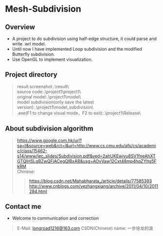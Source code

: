 # Mesh-Subdivision
## Overview
* A project to do subdivision using half-edge structure, it could parse and write .wrl model.  
* Until now I have implemented Loop subdivision and the modified Butterfly subdivision.  
* Use OpenGL to implement visualization.  
## Project directory
> result screenshot:.\result\  
> source code:.\project1\project1\  
> original model:.\project1\model\  
> model subdivision(only save the latest version):.\project1\model_subdivision\  
> .exe(F1 to  change visual mode，F2 to exit):.\project1\Release\  
## About subdivision algorithm
> https://www.google.com.hk/url?sa=t&source=web&rct=j&url=http://www.cs.cmu.edu/afs/cs/academic/class/15462-s14/www/lec_slides/Subdivision.pdf&ved=2ahUKEwjvu8SV1fneAhXTGTQIHSLgBZwQFjACegQIBxAB&usg=AOvVaw12Cxt48mp4hqZYItg5FkRM  
> Chinese:
>> https://blog.csdn.net/Mahabharata_/article/details/77585393
>> http://www.cnblogs.com/yezhangxiang/archive/2011/04/10/2011284.html
## Contact me
* Welcome to communication and correction
> E-Mail: longroad1216@163.com
> CSDN(Chinese) name: 一步徐龙的浪
